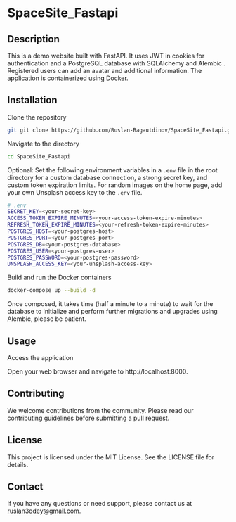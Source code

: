 # SpaceSite_Fastapi

## Description

This is a demo website built with FastAPI. It uses JWT in cookies for authentication and a PostgreSQL database with SQLAlchemy and Alembic . Registered users can add an avatar and additional information. The application is containerized using Docker.

## Installation

Clone the repository

```bash
git git clone https://github.com/Ruslan-Bagautdinov/SpaceSite_Fastapi.git
```

Navigate to the directory

```bash
cd SpaceSite_Fastapi
```

Optional: Set the following environment variables in a `.env` file in the root directory for a custom database connection, a strong secret key, and custom token expiration limits. For random images on the home page, add your own Unsplash access key to the `.env` file.

```bash
# .env
SECRET_KEY=<your-secret-key>
ACCESS_TOKEN_EXPIRE_MINUTES=<your-access-token-expire-minutes>
REFRESH_TOKEN_EXPIRE_MINUTES=<your-refresh-token-expire-minutes>
POSTGRES_HOST=<your-postgres-host>
POSTGRES_PORT=<your-postgres-port>
POSTGRES_DB=<your-postgres-database>
POSTGRES_USER=<your-postgres-user>
POSTGRES_PASSWORD=<your-postgres-password>
UNSPLASH_ACCESS_KEY=<your-unsplash-access-key>
```

Build and run the Docker containers

```bash
docker-compose up --build -d
```

Once composed, it takes time (half a minute to a minute) to wait for the database to initialize and perform further migrations and upgrades using Alembic, please be patient.

## Usage

Access the application

Open your web browser and navigate to http://localhost:8000.

## Contributing

We welcome contributions from the community. Please read our contributing guidelines before submitting a pull request.

## License

This project is licensed under the MIT License. See the LICENSE file for details.

## Contact

If you have any questions or need support, please contact us at ruslan3odey@gmail.com.
